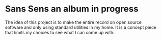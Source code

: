 # Sans Sens an album in progress

The idea of this project is to make the entire record on open source software and only using standard utilities in my home. It is a concept piece that limits my choices to see what I can come up with.